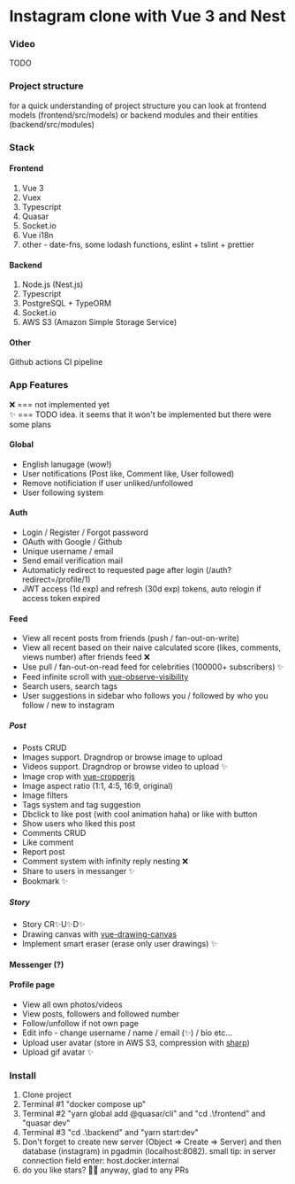 # Instagram clone with Vue 3 and Nest

### Video  
TODO

### Project structure
for a quick understanding of project structure you can look at frontend models (frontend/src/models) or backend modules and their entities (backend/src/modules)

### Stack
#### Frontend

1. Vue 3
2. Vuex
3. Typescript
4. Quasar
5. Socket.io
6. Vue i18n
7. other - date-fns, some lodash functions, eslint + tslint + prettier

#### Backend

1. Node.js (Nest.js)
2. Typescript
3. PostgreSQL + TypeORM
4. Socket.io
5. AWS S3 (Amazon Simple Storage Service)

#### Other

Github actions CI pipeline

### App Features

❌ === not implemented yet  
✨ === TODO idea. it seems that it won't be implemented but there were some plans


#### Global
- English lanugage (wow!)
- User notifications (Post like, Comment like, User followed)
- Remove notificiation if user unliked/unfollowed
- User following system

#### Auth
- Login / Register / Forgot password
- OAuth with Google / Github
- Unique username / email
- Send email verification mail
- Automaticly redirect to requested page after login (/auth?redirect=/profile/1)
- JWT access (1d exp) and refresh (30d exp) tokens, auto relogin if access token expired 

#### Feed
- View all recent posts from friends (push / fan-out-on-write)
- View all recent based on their naive calculated score (likes, comments, views number) after friends feed ❌
- Use pull / fan-out-on-read feed for celebrities (100000+ subscribers) ✨
- Feed infinite scroll with [vue-observe-visibility](https://github.com/Akryum/vue-observe-visibility)
- Search users, search tags
- User suggestions in sidebar who follows you / followed by who you follow / new to instagram
##### Post
- Posts CRUD
- Images support. Dragndrop or browse image to upload
- Videos support. Dragndrop or browse video to upload ✨
- Image crop with [vue-cropperjs](https://github.com/Agontuk/vue-cropperjs#readme)
- Image aspect ratio (1:1, 4:5, 16:9, original)
- Image filters
- Tags system and tag suggestion
- Dbclick to like post (with cool animation haha) or like with button
- Show users who liked this post
- Comments CRUD
- Like comment
- Report post
- Comment system with infinity reply nesting ❌
- Share to users in messanger ✨
- Bookmark ✨
##### Story
- Story CR✨U✨D✨
- Drawing canvas with [vue-drawing-canvas](https://github.com/razztyfication/vue-drawing-canvas)
- Implement smart eraser (erase only user drawings) ✨

#### Messenger (?)

#### Profile page
- View all own photos/videos
- View posts, followers and followed number
- Follow/unfollow if not own page
- Edit info - change username / name / email (✨) / bio etc...
- Upload user avatar (store in AWS S3, compression with [sharp](https://github.com/lovell/sharp))
- Upload gif avatar ✨

### Install  
1. Clone project  
2. Terminal #1 "docker compose up"  
3. Terminal #2 "yarn global add @quasar/cli" and "cd .\frontend\" and "quasar dev"  
4. Terminal #3 "cd .\backend\" and "yarn start:dev" 
5. Don't forget to create new server (Object => Create => Server) and then database (instagram) in pgadmin (localhost:8082). small tip: in server connection field enter: host.docker.internal
6. do you like stars? 🤩😊 anyway, glad to any PRs  


